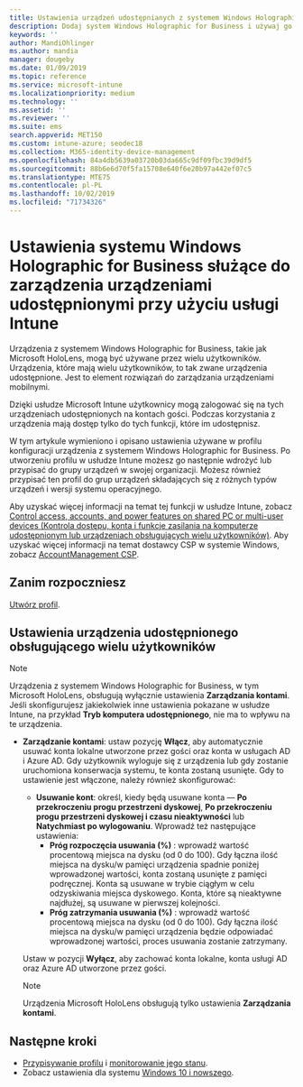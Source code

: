```yaml
---
title: Ustawienia urządzeń udostępnianych z systemem Windows Holographic for Business — Microsoft Intune — Azure | Microsoft Docs
description: Dodaj system Windows Holographic for Business i używaj go w celu skonfigurowania urządzeń udostępnionych lub używanych przez wielu użytkowników w usłudze Microsoft Intune. Wyświetl listę ustawień Zarządzania kontami i przekonaj się, jak działają na urządzeniach, na przykład urządzeniu Microsoft HoloLens.
keywords: ''
author: MandiOhlinger
ms.author: mandia
manager: dougeby
ms.date: 01/09/2019
ms.topic: reference
ms.service: microsoft-intune
ms.localizationpriority: medium
ms.technology: ''
ms.assetid: ''
ms.reviewer: ''
ms.suite: ems
search.appverid: MET150
ms.custom: intune-azure; seodec18
ms.collection: M365-identity-device-management
ms.openlocfilehash: 84a4db5639a03720b03da665c9df09fbc39d9df5
ms.sourcegitcommit: 88b6e6d70f5fa15708e640f6e20b97a442ef07c5
ms.translationtype: MTE75
ms.contentlocale: pl-PL
ms.lasthandoff: 10/02/2019
ms.locfileid: "71734326"
---
```

# <a name="windows-holographic-for-business-settings-to-manage-shared-devices-using-intune"></a>Ustawienia systemu Windows Holographic for Business służące do zarządzenia urządzeniami udostępnionymi przy użyciu usługi Intune

Urządzenia z systemem Windows Holographic for Business, takie jak Microsoft HoloLens, mogą być używane przez wielu użytkowników. Urządzenia, które mają wielu użytkowników, to tak zwane urządzenia udostępnione. Jest to element rozwiązań do zarządzania urządzeniami mobilnymi.

Dzięki usłudze Microsoft Intune użytkownicy mogą zalogować się na tych urządzeniach udostępnionych na kontach gości. Podczas korzystania z urządzenia mają dostęp tylko do tych funkcji, które im udostępnisz.

W tym artykule wymieniono i opisano ustawienia używane w profilu konfiguracji urządzenia z systemem Windows Holographic for Business. Po utworzeniu profilu w usłudze Intune możesz go następnie wdrożyć lub przypisać do grupy urządzeń w swojej organizacji. Możesz również przypisać ten profil do grup urządzeń składających się z różnych typów urządzeń i wersji systemu operacyjnego.

Aby uzyskać więcej informacji na temat tej funkcji w usłudze Intune, zobacz [Control access, accounts, and power features on shared PC or multi-user devices (Kontrola dostępu, konta i funkcje zasilania na komputerze udostępnionym lub urządzeniach obsługujących wielu użytkowników)](shared-user-device-settings.md). Aby uzyskać więcej informacji na temat dostawcy CSP w systemie Windows, zobacz [AccountManagement CSP](https://docs.microsoft.com/windows/client-management/mdm/accountmanagement-csp).

## <a name="before-your-begin"></a>Zanim rozpoczniesz

[Utwórz profil](shared-user-device-settings.md).

## <a name="shared-multi-user-device-settings"></a>Ustawienia urządzenia udostępnionego obsługującego wielu użytkowników

> [!NOTE]
> Urządzenia z systemem Windows Holographic for Business, w tym Microsoft HoloLens, obsługują wyłącznie ustawienia **Zarządzania kontami**. Jeśli skonfigurujesz jakiekolwiek inne ustawienia pokazane w usłudze Intune, na przykład **Tryb komputera udostępnionego**, nie ma to wpływu na te urządzenia.

- **Zarządzanie kontami**: ustaw pozycję **Włącz**, aby automatycznie usuwać konta lokalne utworzone przez gości oraz konta w usługach AD i Azure AD. Gdy użytkownik wyloguje się z urządzenia lub gdy zostanie uruchomiona konserwacja systemu, te konta zostaną usunięte. Gdy to ustawienie jest włączone, należy również skonfigurować:
  - **Usuwanie kont**: określ, kiedy będą usuwane konta — **Po przekroczeniu progu przestrzeni dyskowej**, **Po przekroczeniu progu przestrzeni dyskowej i czasu nieaktywności** lub **Natychmiast po wylogowaniu**. Wprowadź też następujące ustawienia:
    - **Próg rozpoczęcia usuwania (%)** : wprowadź wartość procentową miejsca na dysku (od 0 do 100). Gdy łączna ilość miejsca na dysku/w pamięci urządzenia spadnie poniżej wprowadzonej wartości, konta zostaną usunięte z pamięci podręcznej. Konta są usuwane w trybie ciągłym w celu odzyskiwania miejsca dyskowego. Konta, które są nieaktywne najdłużej, są usuwane w pierwszej kolejności.
    - **Próg zatrzymania usuwania (%)** : wprowadź wartość procentową miejsca na dysku (od 0 do 100). Gdy łączna ilość miejsca na dysku/w pamięci urządzenia będzie odpowiadać wprowadzonej wartości, proces usuwania zostanie zatrzymany.

  Ustaw w pozycji **Wyłącz**, aby zachować konta lokalne, konta usługi AD oraz Azure AD utworzone przez gości.

  > [!NOTE]
  > Urządzenia Microsoft HoloLens obsługują tylko ustawienia **Zarządzania kontami**.

## <a name="next-steps"></a>Następne kroki

- [Przypisywanie profilu](device-profile-assign.md) i [monitorowanie jego stanu](device-profile-monitor.md).
- Zobacz ustawienia dla systemu [Windows 10 i nowszego](shared-user-device-settings-windows.md).
